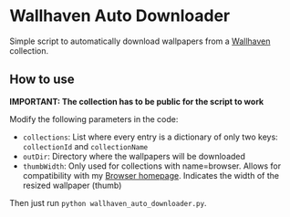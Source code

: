 # Wallhaven Auto Downloader

Simple script to automatically download wallpapers from a [Wallhaven](https://wallhaven.cc/) collection.

## How to use
**IMPORTANT: The collection has to be public for the script to work**

Modify the following parameters in the code:
- `collections`: List where every entry is a dictionary of only two keys: `collectionId` and `collectionName`
- `outDir`: Directory where the wallpapers will be downloaded
- `thumbWidth`: Only used for collections with name=browser. Allows for compatibility with my [Browser homepage](https://github.com/ale3d62/browser-homepage). Indicates the width of the resized wallpaper (thumb)

Then just run `python wallhaven_auto_downloader.py`.
